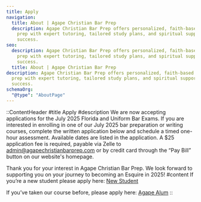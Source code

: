 ```yaml
---
title: Apply
navigation:
  title: About | Agape Christian Bar Prep
  description: Agape Christian Bar Prep offers personalized, faith-based bar exam
    prep with expert tutoring, tailored study plans, and spiritual support for
    success.
seo:
  description: Agape Christian Bar Prep offers personalized, faith-based bar exam
    prep with expert tutoring, tailored study plans, and spiritual support for
    success.
  title: About | Agape Christian Bar Prep
description: Agape Christian Bar Prep offers personalized, faith-based bar exam
  prep with expert tutoring, tailored study plans, and spiritual support for
  success.
schemaOrg:
  "@type": "AboutPage"
---
```


::ContentHeader
#title
Apply
#description
We are now accepting applications for the July 2025 Florida and Uniform Bar Exams. If you are interested in enrolling in one of our July 2025 bar preparation or writing courses, complete the written application below and schedule a timed one-hour assessment. Available dates are listed in the application. A $25 application fee is required, payable via Zelle to admin@agapechristianbarprep.com or by credit card through the “Pay Bill” button on our website's homepage.

Thank you for your interest in Agape Christian Bar Prep. We look forward to supporting you on your journey to becoming an Esquire in 2025!
#content
If you’re a new student please apply here:
[New Student](https://form.smartsuite.com/skpl6z0a/SiafucKuJI)

If you’ve taken our course before, please apply here:
[Agape Alum](https://form.smartsuite.com/skpl6z0a/m7aUgJN496)
::